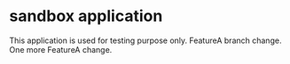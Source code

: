 sandbox application
==================

This application is used for testing purpose only.
FeatureA branch change.
One more FeatureA change.

